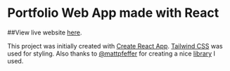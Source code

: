# Portfolio Web App made with React

##View live website [here](https://f1shuu.github.io).

This project was initially created with [Create React App](https://github.com/facebook/create-react-app).
[Tailwind CSS](https://tailwindcss.com/docs/installation) was used for styling.
Also thanks to [@mattpfeffer](https://github.com/mattpfeffer) for creating a nice [library](https://github.com/mattpfeffer/tailwind-typewriter) I used.